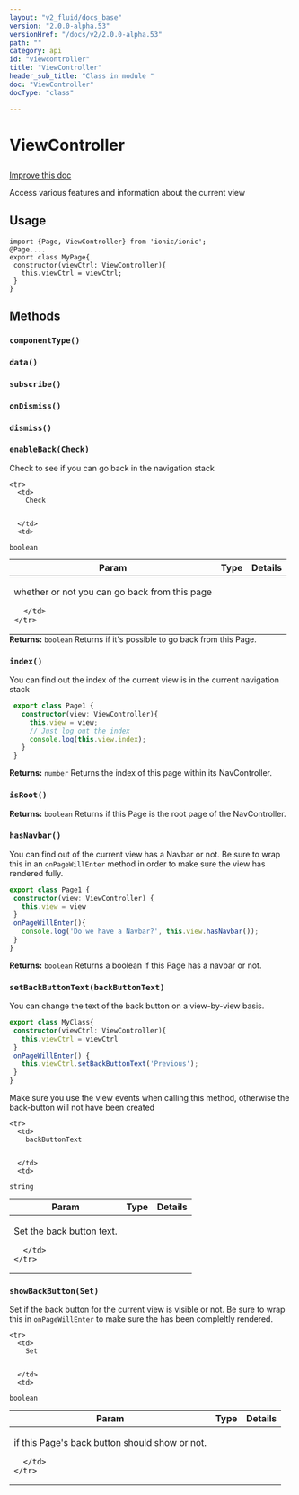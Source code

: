 ```yaml
---
layout: "v2_fluid/docs_base"
version: "2.0.0-alpha.53"
versionHref: "/docs/v2/2.0.0-alpha.53"
path: ""
category: api
id: "viewcontroller"
title: "ViewController"
header_sub_title: "Class in module "
doc: "ViewController"
docType: "class"

---
```










<h1 class="api-title">


ViewController






</h1>

<a class="improve-v2-docs" href='http://github.com/driftyco/ionic/edit/2.0/ionic/components/nav/view-controller.ts#L4'>
Improve this doc
</a>






<p>Access various features and information about the current view</p>

<!-- @usage tag -->

<h2>Usage</h2>

<pre><code class="lang-ts">import {Page, ViewController} from &#39;ionic/ionic&#39;;
@Page....
export class MyPage{
 constructor(viewCtrl: ViewController){
   this.viewCtrl = viewCtrl;
 }
}
</code></pre>




<!-- @property tags -->


<!-- methods on the class -->

<h2>Methods</h2>

<div id="componentType"></div>

<h3>
<code>componentType()</code>


</h3>












<div id="data"></div>

<h3>
<code>data()</code>


</h3>












<div id="subscribe"></div>

<h3>
<code>subscribe()</code>


</h3>












<div id="onDismiss"></div>

<h3>
<code>onDismiss()</code>


</h3>












<div id="dismiss"></div>

<h3>
<code>dismiss()</code>


</h3>












<div id="enableBack"></div>

<h3>
<code>enableBack(Check)</code>


</h3>

Check to see if you can go back in the navigation stack


<table class="table param-table" style="margin:0;">
  <thead>
    <tr>
      <th>Param</th>
      <th>Type</th>
      <th>Details</th>
    </tr>
  </thead>
  <tbody>

    <tr>
      <td>
        Check


      </td>
      <td>

  <code>boolean</code>
      </td>
      <td>
        <p>whether or not you can go back from this page</p>


      </td>
    </tr>

  </tbody>
</table>





<div class="return-value">
<i class="icon ion-arrow-return-left"></i>
<b>Returns:</b>
  <code>boolean</code> Returns if it's possible to go back from this Page.
</div>




<div id="index"></div>

<h3>
<code>index()</code>


</h3>

You can find out the index of the current view is in the current navigation stack

```typescript
 export class Page1 {
   constructor(view: ViewController){
     this.view = view;
     // Just log out the index
     console.log(this.view.index);
   }
 }
```







<div class="return-value">
<i class="icon ion-arrow-return-left"></i>
<b>Returns:</b>
  <code>number</code> Returns the index of this page within its NavController.
</div>




<div id="isRoot"></div>

<h3>
<code>isRoot()</code>


</h3>








<div class="return-value">
<i class="icon ion-arrow-return-left"></i>
<b>Returns:</b>
  <code>boolean</code> Returns if this Page is the root page of the NavController.
</div>




<div id="hasNavbar"></div>

<h3>
<code>hasNavbar()</code>


</h3>

You can find out of the current view has a Navbar or not. Be sure to wrap this in an `onPageWillEnter` method in order to make sure the view has rendered fully.

```typescript
export class Page1 {
 constructor(view: ViewController) {
   this.view = view
 }
 onPageWillEnter(){
   console.log('Do we have a Navbar?', this.view.hasNavbar());
 }
}
```







<div class="return-value">
<i class="icon ion-arrow-return-left"></i>
<b>Returns:</b>
  <code>boolean</code> Returns a boolean if this Page has a navbar or not.
</div>




<div id="setBackButtonText"></div>

<h3>
<code>setBackButtonText(backButtonText)</code>


</h3>

You can change the text of the back button on a view-by-view basis.

```ts
export class MyClass{
 constructor(viewCtrl: ViewController){
   this.viewCtrl = viewCtrl
 }
 onPageWillEnter() {
   this.viewCtrl.setBackButtonText('Previous');
 }
}
```
Make sure you use the view events when calling this method, otherwise the back-button will not have been created



<table class="table param-table" style="margin:0;">
  <thead>
    <tr>
      <th>Param</th>
      <th>Type</th>
      <th>Details</th>
    </tr>
  </thead>
  <tbody>

    <tr>
      <td>
        backButtonText


      </td>
      <td>

  <code>string</code>
      </td>
      <td>
        <p>Set the back button text.</p>


      </td>
    </tr>

  </tbody>
</table>








<div id="showBackButton"></div>

<h3>
<code>showBackButton(Set)</code>


</h3>

Set if the back button for the current view is visible or not. Be sure to wrap this in `onPageWillEnter` to make sure the has been compleltly rendered.


<table class="table param-table" style="margin:0;">
  <thead>
    <tr>
      <th>Param</th>
      <th>Type</th>
      <th>Details</th>
    </tr>
  </thead>
  <tbody>

    <tr>
      <td>
        Set


      </td>
      <td>

  <code>boolean</code>
      </td>
      <td>
        <p>if this Page&#39;s back button should show or not.</p>


      </td>
    </tr>

  </tbody>
</table>






<!-- related link --><!-- end content block -->


<!-- end body block -->
